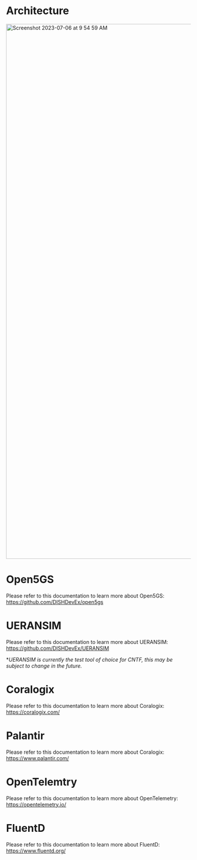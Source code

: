 # Architecture

<img width="1458" alt="Screenshot 2023-07-06 at 9 54 59 AM" src="https://github.com/DISHDevEx/cntf/assets/82470009/8dc32707-7bac-4ee3-81c6-75f58c06bc17">

# Open5GS

Please refer to this documentation to learn more about Open5GS: https://github.com/DISHDevEx/open5gs

# UERANSIM

Please refer to this documentation to learn more about UERANSIM: https://github.com/DISHDevEx/UERANSIM

**UERANSIM is currently the test tool of choice for CNTF, this may be subject to change in the future.*

# Coralogix

Please refer to this documentation to learn more about Coralogix: https://coralogix.com/

# Palantir

Please refer to this documentation to learn more about Coralogix: https://www.palantir.com/

# OpenTelemtry

Please refer to this documentation to learn more about OpenTelemetry: https://opentelemetry.io/

# FluentD

Please refer to this documentation to learn more about FluentD: https://www.fluentd.org/



